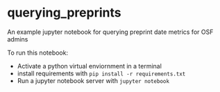 # querying_preprints
An example jupyter notebook for querying preprint date metrics for OSF admins

To run this notebook:

- Activate a python virtual enviornment in a terminal
- install requirements with `pip install -r requirements.txt`
- Run a jupyter notebook server with `jupyter notebook`

